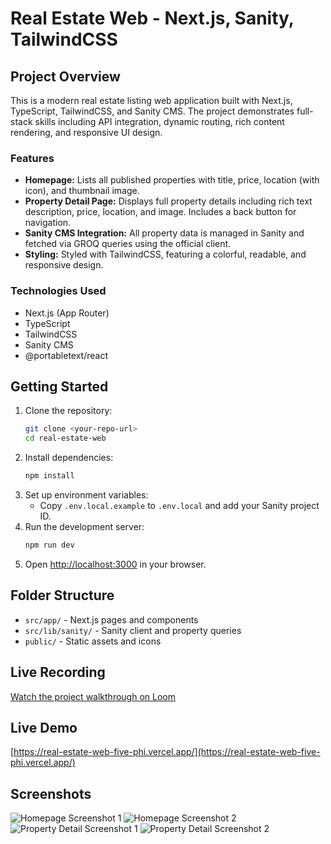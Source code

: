 # Real Estate Web - Next.js, Sanity, TailwindCSS

## Project Overview

This is a modern real estate listing web application built with Next.js, TypeScript, TailwindCSS, and Sanity CMS. The project demonstrates full-stack skills including API integration, dynamic routing, rich content rendering, and responsive UI design.

### Features

- **Homepage:** Lists all published properties with title, price, location (with icon), and thumbnail image.
- **Property Detail Page:** Displays full property details including rich text description, price, location, and image. Includes a back button for navigation.
- **Sanity CMS Integration:** All property data is managed in Sanity and fetched via GROQ queries using the official client.
- **Styling:** Styled with TailwindCSS, featuring a colorful, readable, and responsive design.

### Technologies Used

- Next.js (App Router)
- TypeScript
- TailwindCSS
- Sanity CMS
- @portabletext/react

## Getting Started

1. Clone the repository:
   ```bash
   git clone <your-repo-url>
   cd real-estate-web
   ```
2. Install dependencies:
   ```bash
   npm install
   ```
3. Set up environment variables:
   - Copy `.env.local.example` to `.env.local` and add your Sanity project ID.
4. Run the development server:
   ```bash
   npm run dev
   ```
5. Open [http://localhost:3000](http://localhost:3000) in your browser.

## Folder Structure

- `src/app/` - Next.js pages and components
- `src/lib/sanity/` - Sanity client and property queries
- `public/` - Static assets and icons

## Live Recording

[Watch the project walkthrough on Loom](https://www.loom.com/share/9b919bb8f3fe4dd3bb1494d4863c93a5?sid=7f2c1d71-0b4e-4c2d-a032-e9a0410cd15b)

## Live Demo

[https://real-estate-web-five-phi.vercel.app/](https://real-estate-web-five-phi.vercel.app/)

## Screenshots

![Homepage Screenshot 1](https://github.com/user-attachments/assets/5b76b0d6-4db7-4d4f-8557-a0619b2b2df7)
![Homepage Screenshot 2](https://github.com/user-attachments/assets/eed965f2-b027-4e32-985f-5a50cdeb956e)
![Property Detail Screenshot 1](https://github.com/user-attachments/assets/09f38d0b-4fc2-44c1-ae8e-66ad4d56cac6)
![Property Detail Screenshot 2](https://github.com/user-attachments/assets/683fdeea-71da-41f9-9412-46b7a5e88dd2)
